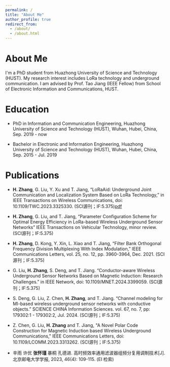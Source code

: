 ```yaml
---
permalink: /
title: "About Me"
author_profile: true
redirect_from: 
  - /about/
  - /about.html
---
```


About Me
===
I'm a PhD student from Huazhong University of Science and Technology (HUST). My research interest includes LoRa technology and underground communication.
I am advised by Prof. Tao Jiang (IEEE Fellow) from School of Electronic Information and Communications, HUST. 

Education
===
+ PhD in Information and Communication Engineering, Huazhong University of Science and Technology (HUST), Wuhan, Hubei, China, Sep. 2019 - now  

+ Bachelor in Electronic and Information Engineering, Huazhong University of Science and Technology (HUST), Wuhan, Hubei, China, Sep. 2015 - Jul. 2019

Publications
===

+ **H. Zhang**, G. Liu, Y. Xu and T. Jiang, “LoRaAid: Underground Joint Communication and Localization System Based on LoRa Technology,” in IEEE Transactions on Wireless Communications, doi: 10.1109/TWC.2023.3325330. (SCI源刊；IF:5.375)[pdf](https://www.baidu.com/)  

+ **H. Zhang**, G. Liu, and T. Jiang, “Parameter Configuration Scheme for Optimal Energy Efficiency in LoRa-based Wireless Underground Sensor Networks” IEEE Transactions on Vehicular Technology, minor review. (SCI源刊；IF:5.375)

+ **H. Zhang**, D. Kong, Y. Xin, L. Xiao and T. Jiang, “Filter Bank Orthogonal Frequency Division Multiplexing With Index Modulation,” IEEE Communications Letters, vol. 25, no. 12, pp. 3960-3964, Dec. 2021. (SCI源刊；IF:5.375)

+ G. Liu, **H. Zhang**, S. Deng, and T. Jiang. “Conductor-aware Wireless Underground Sensor Networks Based on Magnetic Induction: Research Challenges.” in IEEE Network, doi: 10.1109/MNET.2024.3399059. (SCI源刊；IF:5.375)

+ S. Deng, G. Liu, Z. Chen, **H. Zhang**, and T. Jiang. “Channel modeling for MI-based wireless underground sensor networks with conductive objects.” SCIENCE CHINA Information Sciences. vol. 67, no. 7, pp: 179302:1 - 179302:2, Jul. 2024. (SCI源刊；IF:5.375)

+ Z. Chen, G. Liu, **H. Zhang** and T. Jiang, "A Novel Polar Code Construction for Magnetic Induction based Wireless Underground Communications," IEEE Communications Letters, doi: 10.1109/LCOMM.2023.3313262. (SCI源刊；IF:5.375)

+ 辛雨 许优 **张怀瑾** 暴桐 孔德进. 高时频效率通用滤波器组频分复用调制技术[J]. 北京邮电大学学报, 2023, 46(4): 109-115. (EI 检索)
